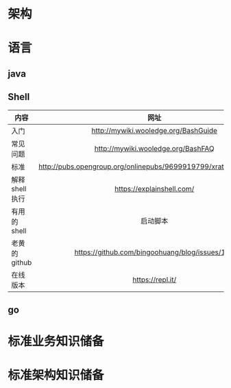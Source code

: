 # 架构
# 语言
## java
## Shell

内容|网址
---|:--:|
入门|http://mywiki.wooledge.org/BashGuide
常见问题|http://mywiki.wooledge.org/BashFAQ
标准|http://pubs.opengroup.org/onlinepubs/9699919799/xrat/contents.html
解释shell执行|https://explainshell.com/
有用的shell|启动脚本|1、https://github.com/apache/tomcat/blob/master/bin/catalina.sh
老黄的github|https://github.com/bingoohuang/blog/issues/106
在线版本|https://repl.it/
## go
# 标准业务知识储备

# 标准架构知识储备
